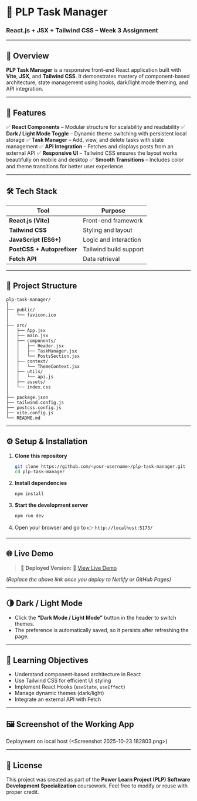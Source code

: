 # 🎨 PLP Task Manager

### React.js + JSX + Tailwind CSS – Week 3 Assignment

---

## 🚀 Overview

**PLP Task Manager** is a responsive front-end React application built with **Vite**, **JSX**, and **Tailwind CSS**.
It demonstrates mastery of component-based architecture, state management using hooks, dark/light mode theming, and API integration.

---

## 🧩 Features

✅ **React Components** – Modular structure for scalability and readability
✅ **Dark / Light Mode Toggle** – Dynamic theme switching with persistent local storage
✅ **Task Manager** – Add, view, and delete tasks with state management
✅ **API Integration** – Fetches and displays posts from an external API
✅ **Responsive UI** – Tailwind CSS ensures the layout works beautifully on mobile and desktop
✅ **Smooth Transitions** – Includes color and theme transitions for better user experience

---

## 🛠️ Tech Stack

| Tool                       | Purpose                |
| -------------------------- | ---------------------- |
| **React.js (Vite)**        | Front-end framework    |
| **Tailwind CSS**           | Styling and layout     |
| **JavaScript (ES6+)**      | Logic and interaction  |
| **PostCSS + Autoprefixer** | Tailwind build support |
| **Fetch API**              | Data retrieval         |

---

## 📂 Project Structure

```
plp-task-manager/
│
├── public/
│   └── favicon.ico
│
├── src/
│   ├── App.jsx
│   ├── main.jsx
│   ├── components/
│   │   ├── Header.jsx
│   │   ├── TaskManager.jsx
│   │   └── PostsSection.jsx
│   ├── context/
│   │   └── ThemeContext.jsx
│   ├── utils/
│   │   └── api.js
│   ├── assets/
│   └── index.css
│
├── package.json
├── tailwind.config.js
├── postcss.config.js
├── vite.config.js
└── README.md
```

---

## ⚙️ Setup & Installation

1. **Clone this repository**

   ```bash
   git clone https://github.com/<your-username>/plp-task-manager.git
   cd plp-task-manager
   ```

2. **Install dependencies**

   ```bash
   npm install
   ```

3. **Start the development server**

   ```bash
   npm run dev
   ```

4. Open your browser and go to
   👉 `http://localhost:5173/`

---

## 🌐 Live Demo

> 🎯 **Deployed Version:**
> 🔗 [View Live Demo](https://your-netlify-link-here.netlify.app)

_(Replace the above link once you deploy to Netlify or GitHub Pages)_

---

## 🌗 Dark / Light Mode

- Click the **“Dark Mode / Light Mode”** button in the header to switch themes.
- The preference is automatically saved, so it persists after refreshing the page.

---

## 🧠 Learning Objectives

- Understand component-based architecture in React
- Use Tailwind CSS for efficient UI styling
- Implement React Hooks (`useState`, `useEffect`)
- Manage dynamic themes (dark/light)
- Integrate an external API with Fetch

---

## 🖼️ Screenshot of the Working App

Deployment on local host
(<Screenshot 2025-10-23 182803.png>)

---

## 📜 License

This project was created as part of the **Power Learn Project (PLP) Software Development Specialization** coursework.
Feel free to modify or reuse with proper credit.
